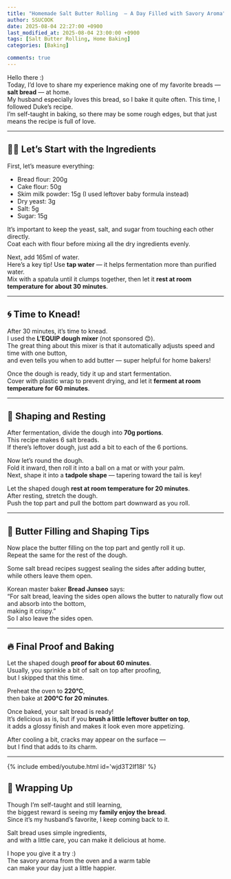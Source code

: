 ```yaml
---
title: "Homemade Salt Butter Rolling  – A Day Filled with Savory Aroma"
author: SSUCOOK
date: 2025-08-04 22:27:00 +0900
last_modified_at: 2025-08-04 23:00:00 +0900  
tags: [Salt Butter Rolling, Home Baking]
categories: [Baking]

comments: true
---
```


Hello there :)  
Today, I’d love to share my experience making one of my favorite breads — **salt bread** — at home.  
My husband especially loves this bread, so I bake it quite often. This time, I followed Duke’s recipe.  
I’m self-taught in baking, so there may be some rough edges, but that just means the recipe is full of love.

---

## 🧑‍🍳 Let’s Start with the Ingredients

First, let’s measure everything:  
- Bread flour: 200g  
- Cake flour: 50g  
- Skim milk powder: 15g (I used leftover baby formula instead)  
- Dry yeast: 3g  
- Salt: 5g  
- Sugar: 15g  

It’s important to keep the yeast, salt, and sugar from touching each other directly.  
Coat each with flour before mixing all the dry ingredients evenly.

Next, add 165ml of water.  
Here’s a key tip! Use **tap water** — it helps fermentation more than purified water.  
Mix with a spatula until it clumps together, then let it **rest at room temperature for about 30 minutes**.

---

## 🌀 Time to Knead!

After 30 minutes, it’s time to knead.  
I used the **L’EQUIP dough mixer** (not sponsored 😊).  
The great thing about this mixer is that it automatically adjusts speed and time with one button,  
and even tells you when to add butter — super helpful for home bakers!



Once the dough is ready, tidy it up and start fermentation.  
Cover with plastic wrap to prevent drying, and let it **ferment at room temperature for 60 minutes**.

---

## 🍞 Shaping and Resting

After fermentation, divide the dough into **70g portions**.  
This recipe makes 6 salt breads.  
If there’s leftover dough, just add a bit to each of the 6 portions.

Now let’s round the dough.  
Fold it inward, then roll it into a ball on a mat or with your palm.  
Next, shape it into a **tadpole shape** — tapering toward the tail is key!



Let the shaped dough **rest at room temperature for 20 minutes**.  
After resting, stretch the dough.  
Push the top part and pull the bottom part downward as you roll.



---

## 🧈 Butter Filling and Shaping Tips

Now place the butter filling on the top part and gently roll it up.  
Repeat the same for the rest of the dough.

Some salt bread recipes suggest sealing the sides after adding butter,  
while others leave them open.

Korean master baker **Bread Junseo** says:  
“For salt bread, leaving the sides open allows the butter to naturally flow out and absorb into the bottom,  
making it crispy.”  
So I also leave the sides open.

---

## 🔥 Final Proof and Baking

Let the shaped dough **proof for about 60 minutes**.  
Usually, you sprinkle a bit of salt on top after proofing,  
but I skipped that this time.

Preheat the oven to **220°C**,  
then bake at **200°C for 20 minutes**.



Once baked, your salt bread is ready!  
It’s delicious as is, but if you **brush a little leftover butter on top**,  
it adds a glossy finish and makes it look even more appetizing.



After cooling a bit, cracks may appear on the surface —  
but I find that adds to its charm.

---

{% include embed/youtube.html id='wjd3T2If18I' %}

## 💛 Wrapping Up

Though I’m self-taught and still learning,  
the biggest reward is seeing my **family enjoy the bread**.  
Since it’s my husband’s favorite, I keep coming back to it.

Salt bread uses simple ingredients,  
and with a little care, you can make it delicious at home.

I hope you give it a try :)  
The savory aroma from the oven and a warm table  
can make your day just a little happier.
